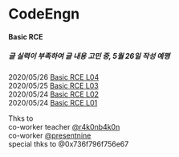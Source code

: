 # CodeEngn
#### Basic RCE
##### 글 실력이 부족하여 글 내용 고민 중, 5월 26일 작성 예쩡
2020/05/26 [Basic RCE L04](https://github.com/LittleSamakFox/Wargame/blob/master/CodeEngn/Basic_RCE/L04/README.md)   
2020/05/25 [Basic RCE L03](https://github.com/LittleSamakFox/Wargame/blob/master/CodeEngn/Basic_RCE/L03/README.md)   
2020/05/24 [Basic RCE L02](https://github.com/LittleSamakFox/Wargame/blob/master/CodeEngn/Basic_RCE/L02/README.md)   
2020/05/24 [Basic RCE L01](https://github.com/LittleSamakFox/Wargame/blob/master/CodeEngn/Basic_RCE/L01/README.md)

Thks to   
co-worker teacher [@r4k0nb4k0n](https://github.com/r4k0nb4k0n)   
co-worker [@presentnine](https://github.com/presentnine)   
special thks to @0x736f796f756e67
